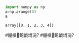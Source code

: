 
```python
import numpy as np
a=np.arange(5)
a
```




    array([0, 1, 2, 3, 4])



#姗樻鎴戠埍浣?
#姗樻鎴戠埍浣?
